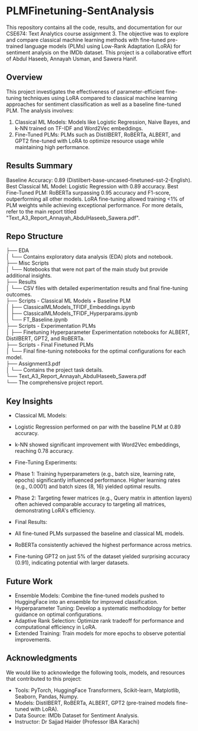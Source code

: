 # PLMFinetuning-SentAnalysis
This repository contains all the code, results, and documentation for our CSE674: Text Analytics course assignment 3. The objective was to explore and compare classical machine learning methods with fine-tuned pre-trained language models (PLMs) using Low-Rank Adaptation (LoRA) for sentiment analysis on the IMDb dataset. This project is a collaborative effort of Abdul Haseeb, Annayah Usman, and Sawera Hanif.

## **Overview**
This project investigates the effectiveness of parameter-efficient fine-tuning techniques using LoRA compared to classical machine learning approaches for sentiment classification as well as a baseline fine-tuned PLM. The analysis involves:

1. Classical ML Models: Models like Logistic Regression, Naive Bayes, and k-NN trained on TF-IDF and Word2Vec embeddings.
2. Fine-Tuned PLMs: PLMs such as DistilBERT, RoBERTa, ALBERT, and GPT2 fine-tuned with LoRA to optimize resource usage while maintaining high performance.

## **Results Summary**
Baseline Accuracy: 0.89 (Distilbert-base-uncased-finetuned-sst-2-English).
Best Classical ML Model: Logistic Regression with 0.89 accuracy.
Best Fine-Tuned PLM: RoBERTa surpassing 0.95 accuracy and F1-score, outperforming all other models.
LoRA fine-tuning allowed training <1% of PLM weights while achieving exceptional performance.
For more details, refer to the main report titled "Text_A3_Report_Annayah_AbdulHaseeb_Sawera.pdf".

## **Repo Structure**
├── EDA  
│   └── Contains exploratory data analysis (EDA) plots and notebook.  
├── Misc Scripts  
│   └── Notebooks that were not part of the main study but provide additional insights.  
├── Results  
│   └── CSV files with detailed experimentation results and final fine-tuning outcomes.  
├── Scripts - Classical ML Models + Baseline PLM  
│   ├── ClassicalMLModels_TFIDF_Embeddings.ipynb  
│   ├── ClassicalMLModels_TFIDF_Hyperparams.ipynb  
│   └── FT_Baseline.ipynb  
├── Scripts - Experimentation PLMs  
│   ├── Finetuning Hyperparameter Experimentation notebooks for ALBERT, DistilBERT, GPT2, and RoBERTa.  
├── Scripts - Final Finetuned PLMs  
│   └── Final fine-tuning notebooks for the optimal configurations for each model.  
├── Assignment3.pdf  
│   └── Contains the project task details.  
└── Text_A3_Report_Annayah_AbdulHaseeb_Sawera.pdf  
    └── The comprehensive project report.  

## **Key Insights**
* Classical ML Models:
 * Logistic Regression performed on par with the baseline PLM at 0.89 accuracy.
 * k-NN showed significant improvement with Word2Vec embeddings, reaching 0.78 accuracy.

* Fine-Tuning Experiments:
 * Phase 1: Training hyperparameters (e.g., batch size, learning rate, epochs) significantly influenced performance. Higher learning rates (e.g., 0.0001) and batch sizes (8, 16) yielded optimal results.
 * Phase 2: Targeting fewer matrices (e.g., Query matrix in attention layers) often achieved comparable accuracy to targeting all matrices, demonstrating LoRA's efficiency.

* Final Results:
 * All fine-tuned PLMs surpassed the baseline and classical ML models.
 * RoBERTa consistently achieved the highest performance across metrics.
 * Fine-tuning GPT2 on just 5% of the dataset yielded surprising accuracy (0.91), indicating potential with larger datasets.

## **Future Work**
* Ensemble Models: Combine the fine-tuned models pushed to HuggingFace into an ensemble for improved classification.
* Hyperparameter Tuning: Develop a systematic methodology for better guidance on optimal configurations.
* Adaptive Rank Selection: Optimize rank tradeoff for performance and computational efficiency in LoRA.
* Extended Training: Train models for more epochs to observe potential improvements.

## **Acknowledgments**
We would like to acknowledge the following tools, models, and resources that contributed to this project:
* Tools: PyTorch, HuggingFace Transformers, Scikit-learn, Matplotlib, Seaborn, Pandas, Numpy.
* Models: DistilBERT, RoBERTa, ALBERT, GPT2 (pre-trained models fine-tuned with LoRA).
* Data Source: IMDb Dataset for Sentiment Analysis.
* Instructor: Dr Sajjad Haider (Professor IBA Karachi)
